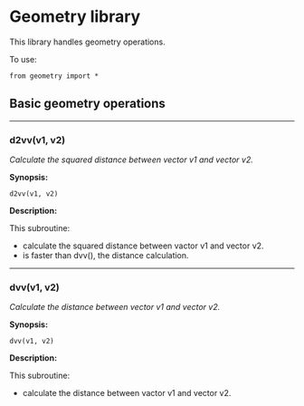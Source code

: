 # Geometry library

This library handles geometry operations.

To use:
```
from geometry import *
```

## Basic geometry operations

---
### d2vv(v1, v2)
*Calculate the squared distance between vector v1 and vector v2.*

**Synopsis:**
```
d2vv(v1, v2)
```

**Description:**

This subroutine:

  * calculate the squared distance between vactor v1 and vector v2.
  * is faster than dvv(), the distance calculation.   

---
### dvv(v1, v2)
*Calculate the distance between vector v1 and vector v2.*

**Synopsis:**
```
dvv(v1, v2)
```

**Description:**

This subroutine:

  * calculate the distance between vactor v1 and vector v2.
